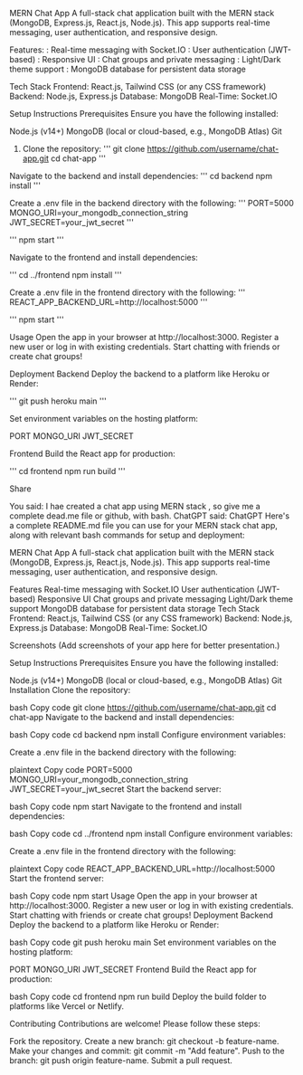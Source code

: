 MERN Chat App
A full-stack chat application built with the MERN stack (MongoDB, Express.js, React.js, Node.js). This app supports real-time messaging, user authentication, and responsive design.



Features:
: Real-time messaging with Socket.IO
: User authentication (JWT-based)
: Responsive UI
: Chat groups and private messaging
: Light/Dark theme support
: MongoDB database for persistent data storage


Tech Stack
Frontend: React.js, Tailwind CSS (or any CSS framework)
Backend: Node.js, Express.js
Database: MongoDB
Real-Time: Socket.IO

Setup Instructions
Prerequisites
Ensure you have the following installed:

Node.js (v14+)
MongoDB (local or cloud-based, e.g., MongoDB Atlas)
Git



1. Clone the repository:
'''
git clone https://github.com/username/chat-app.git
cd chat-app
'''



Navigate to the backend and install dependencies:
'''
cd backend
npm install
'''

Create a .env file in the backend directory with the following:
'''
PORT=5000
MONGO_URI=your_mongodb_connection_string
JWT_SECRET=your_jwt_secret
'''

'''
npm start
'''

Navigate to the frontend and install dependencies:

'''
cd ../frontend
npm install
'''


Create a .env file in the frontend directory with the following:
'''
REACT_APP_BACKEND_URL=http://localhost:5000
'''


'''
npm start
'''


Usage
    Open the app in your browser at http://localhost:3000.
    Register a new user or log in with existing credentials.
    Start chatting with friends or create chat groups!


Deployment
Backend
Deploy the backend to a platform like Heroku or Render:

'''
git push heroku main
'''


Set environment variables on the hosting platform:

PORT
MONGO_URI
JWT_SECRET



Frontend
Build the React app for production:


'''
cd frontend
npm run build
'''





Share


You said:
I hae created a chat app using MERN stack , so give me a complete dead.me file or github, with bash.
ChatGPT said:
ChatGPT
Here's a complete README.md file you can use for your MERN stack chat app, along with relevant bash commands for setup and deployment:

MERN Chat App
A full-stack chat application built with the MERN stack (MongoDB, Express.js, React.js, Node.js). This app supports real-time messaging, user authentication, and responsive design.

Features
Real-time messaging with Socket.IO
User authentication (JWT-based)
Responsive UI
Chat groups and private messaging
Light/Dark theme support
MongoDB database for persistent data storage
Tech Stack
Frontend: React.js, Tailwind CSS (or any CSS framework)
Backend: Node.js, Express.js
Database: MongoDB
Real-Time: Socket.IO

Screenshots
(Add screenshots of your app here for better presentation.)

Setup Instructions
Prerequisites
Ensure you have the following installed:

Node.js (v14+)
MongoDB (local or cloud-based, e.g., MongoDB Atlas)
Git
Installation
Clone the repository:

bash
Copy code
git clone https://github.com/username/chat-app.git
cd chat-app
Navigate to the backend and install dependencies:

bash
Copy code
cd backend
npm install
Configure environment variables:

Create a .env file in the backend directory with the following:

plaintext
Copy code
PORT=5000
MONGO_URI=your_mongodb_connection_string
JWT_SECRET=your_jwt_secret
Start the backend server:

bash
Copy code
npm start
Navigate to the frontend and install dependencies:

bash
Copy code
cd ../frontend
npm install
Configure environment variables:

Create a .env file in the frontend directory with the following:

plaintext
Copy code
REACT_APP_BACKEND_URL=http://localhost:5000
Start the frontend server:

bash
Copy code
npm start
Usage
Open the app in your browser at http://localhost:3000.
Register a new user or log in with existing credentials.
Start chatting with friends or create chat groups!
Deployment
Backend
Deploy the backend to a platform like Heroku or Render:

bash
Copy code
git push heroku main
Set environment variables on the hosting platform:

PORT
MONGO_URI
JWT_SECRET
Frontend
Build the React app for production:

bash
Copy code
cd frontend
npm run build
Deploy the build folder to platforms like Vercel or Netlify.


Contributing
Contributions are welcome! Please follow these steps:

Fork the repository.
Create a new branch: git checkout -b feature-name.
Make your changes and commit: git commit -m "Add feature".
Push to the branch: git push origin feature-name.
Submit a pull request.